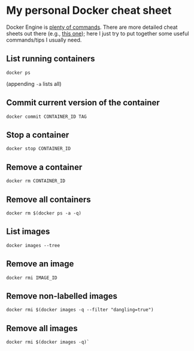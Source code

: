 # My personal Docker cheat sheet

Docker Engine is [plenty of commands](https://docs.docker.com/engine/reference/commandline/). 
There are more detailed cheat sheets out there (e.g., [this one](https://github.com/wsargent/docker-cheat-sheet));
here I just try to put together some useful commands/tips I usually need.

## List running containers

    docker ps

(appending `-a` lists all)

## Commit current version of the container

    docker commit CONTAINER_ID TAG

## Stop a container

    docker stop CONTAINER_ID

## Remove a container

    docker rm CONTAINER_ID

## Remove all containers

    docker rm $(docker ps -a -q)

## List images

    docker images --tree

## Remove an image

    docker rmi IMAGE_ID

## Remove non-labelled images

    docker rmi $(docker images -q --filter "dangling=true")

## Remove all images

    docker rmi $(docker images -q)`
